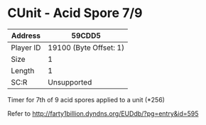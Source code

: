 #  CUnit - Acid Spore 7/9
Address   | 59CDD5
----------|-------------
Player ID | 19100 (Byte Offset: 1)
Size 	  | 1
Length 	  | 1
SC:R      | Unsupported

Timer for 7th of 9 acid spores applied to a unit (*256)

Refer to http://farty1billion.dyndns.org/EUDdb/?pg=entry&id=595
